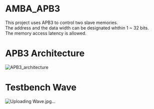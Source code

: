 # AMBA_APB3

This project uses APB3 to control two slave memories.  
The address and the data width can be designated whthin 1 ~ 32 bits.  
The memory access latency is allowed.

# APB3 Architecture
![APB3_architecture](https://github.com/Kai-Dun/AMBA_APB3/assets/93189715/f4f96a28-c89b-4fd5-9360-b100c70c6d7a)



# Testbench Wave
![Uploading Wave.jpg…]()

